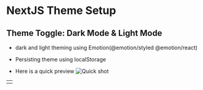 # NextJS Theme Setup
## Theme Toggle: Dark Mode & Light Mode

- dark and light theming using Emotion(@emotion/styled @emotion/react)
- Persisting theme using localStorage

- Here is a quick preview
![Quick shot ](https://user-images.githubusercontent.com/7278348/224132178-d017a495-727f-4efa-8355-e2101f5bb57e.gif)

<table>
<tr src="https://user-images.githubusercontent.com/7278348/224132178-d017a495-727f-4efa-8355-e2101f5bb57e.gif">
<td></td>
</tr>
</table>
